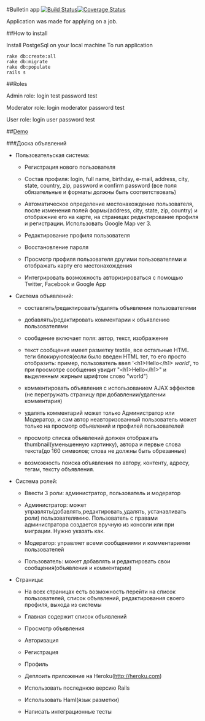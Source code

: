#Bulletin app [![Build Status](https://travis-ci.org/finfort/Bulletin_app.png?branch=master)](https://travis-ci.org/finfort/Bulletin_app)[![Coverage Status](https://coveralls.io/repos/finfort/Bulletin_app/badge.png?branch=master)](https://coveralls.io/r/finfort/Bulletin_app)

Application was made for applying on a job.

##How to install

Install PostgeSql on your local machine
To run application

    rake db:create:all
    rake db:migrate
    rake db:populate
    rails s
##Roles

Admin role:
login test
password test

Moderator role:
login moderator
password test

User role:
login user
password test

##[Demo]

###Доска объявлений
- Пользовательская система:
    *    Регистрация нового пользователя

    *    Состав профиля: login, full name, birthday, e-mail, address, city, state, country, zip, password и confirm password (все поля обязательные и форматы должны быть соответствовать)

    *    Автоматическое определение местонахождение пользователя, после изменения полей формы(address, city, state, zip, country) и отображние его на карте, на страницах редактирование профиля и регистрации. Использовать Google Map ver 3.

    *    Редактирование профиля пользователя

    *    Восстановление пароля

    *    Просмотр профиля пользователя другими пользователями и отображать карту его местонахождения

    *    Интегрировать возможность авторизироваться с помощью Twitter, Facebook и Google App

- Система объявлений:

    *    составлять/редактировать/удалять объявления пользователями

    *    добавлять/редактировать комментарии к объявлению пользователями

    *    сообщение включает поля: автор, текст, изображение

    *    текст сообщения имеет разметку textile, все остальные HTML теги блокируются(если было введен HTML тег, то его просто отобразить: пример, пользователь ввел '&lt;h1>Hello&lt;/h1> *world*', то при просмотре сообщения увидит "&lt;h1>Hello&lt;/h1>" и выделенным жирным шрифтом слово "world")

    *    комментировать объявления с использованием AJAX эффектов (не перегружать страницу при добавлении/удалении комментария)

    *    удалять комментарий может только Администратор или Модератор, и сам автор
         неавторизованный пользователь может только на просмотр объявлений и профилей пользователей

    *    просмотр списка объявлений должен отображать thumbnail(уменьшенную картинку), автора и первые слова текста(до 160 символов; слова не должны быть обрезанные)

    *    возможность поиска объявления по автору, контенту, адресу, тегам, тексту объявления.

- Система ролей:

    *    Ввести 3 роли: администратор, пользователь и модератор

    *    Администратор: может управлять(добавлять,редактировать,удалять, устанавливать роли) пользователямию. Пользователь с правами администратора создается вручную из консоли или при миграции. Нужно указать как.

    *    Модератор: управляет всеми сообщениями и комментариями пользователей

    *    Пользователь: может добавлять и редактировать свои сообщения(объявления и комментарии)

- Страницы:

    *    На всех страницах есть возможность перейти на список пользователей, список объявлений, редактирования своего профиля, выхода из системы

    *    Главная содержит список объявлений

    *    Просмотр объявления

    *    Авторизация

    *    Регистрация

    *    Профиль

    *    Деплоить приложение на Heroku(http://heroku.com)

    *    Использовать последнюю версию Rails

    *    Использовать Haml(язык разметки)

    *    Написать интеграционные тесты


  [Demo]: http://evening-anchorage-9218.herokuapp.com/
